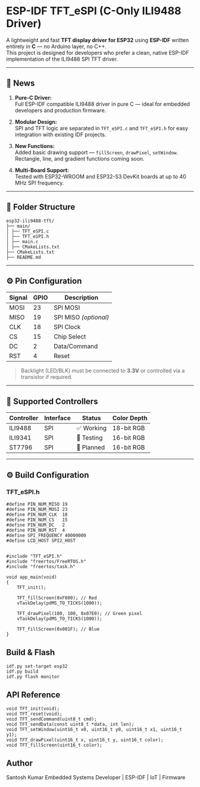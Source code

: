 # ESP-IDF TFT_eSPI (C-Only ILI9488 Driver)

A lightweight and fast **TFT display driver for ESP32** using **ESP-IDF** written entirely in **C** — no Arduino layer, no C++.  
This project is designed for developers who prefer a clean, native ESP-IDF implementation of the ILI9488 SPI TFT driver.

---

## 📢 News

1. **Pure-C Driver:**  
   Full ESP-IDF compatible ILI9488 driver in pure C — ideal for embedded developers and production firmware.

2. **Modular Design:**  
   SPI and TFT logic are separated in `TFT_eSPI.c` and `TFT_eSPI.h` for easy integration with existing IDF projects.

3. **New Functions:**  
   Added basic drawing support — `fillScreen`, `drawPixel`, `setWindow`.  
   Rectangle, line, and gradient functions coming soon.

4. **Multi-Board Support:**  
   Tested with ESP32-WROOM and ESP32-S3 DevKit boards at up to 40 MHz SPI frequency.

---

## 🧩 Folder Structure

```
esp32-ili9488-tft/
├── main/
│ ├── TFT_eSPI.c
│ ├── TFT_eSPI.h
│ ├── main.c
│ ├── CMakeLists.txt
├── CMakeLists.txt
├── README.md
```

---

## ⚙️ Pin Configuration

| Signal | GPIO | Description |
|--------|------|-------------|
| MOSI | 23 | SPI MOSI |
| MISO | 19 | SPI MISO *(optional)* |
| CLK  | 18 | SPI Clock |
| CS   | 15 | Chip Select |
| DC   | 2  | Data/Command |
| RST  | 4  | Reset |

> Backlight (LED/BLK) must be connected to **3.3V** or controlled via a transistor if required.

---

## 🧠 Supported Controllers

| Controller | Interface | Status | Color Depth |
|-------------|------------|----------|---------------|
| ILI9488 | SPI | ✅ Working | 18-bit RGB |
| ILI9341 | SPI | 🧪 Testing | 16-bit RGB |
| ST7796 | SPI | 🧩 Planned | 16-bit RGB |

---

## ⚙️ Build Configuration

### TFT_eSPI.h

```
#define PIN_NUM_MISO 19
#define PIN_NUM_MOSI 23
#define PIN_NUM_CLK  18
#define PIN_NUM_CS   15
#define PIN_NUM_DC   2
#define PIN_NUM_RST  4
#define SPI_FREQUENCY 40000000
#define LCD_HOST SPI2_HOST


#include "TFT_eSPI.h"
#include "freertos/FreeRTOS.h"
#include "freertos/task.h"

void app_main(void)
{
    TFT_init();

    TFT_fillScreen(0xF800); // Red
    vTaskDelay(pdMS_TO_TICKS(1000));

    TFT_drawPixel(100, 100, 0x07E0); // Green pixel
    vTaskDelay(pdMS_TO_TICKS(1000));

    TFT_fillScreen(0x001F); // Blue
}
```

## Build & Flash
```
idf.py set-target esp32
idf.py build
idf.py flash monitor
```

## API Reference
```
void TFT_init(void);
void TFT_reset(void);
void TFT_sendCommand(uint8_t cmd);
void TFT_sendData(const uint8_t *data, int len);
void TFT_setWindow(uint16_t x0, uint16_t y0, uint16_t x1, uint16_t y1);
void TFT_drawPixel(uint16_t x, uint16_t y, uint16_t color);
void TFT_fillScreen(uint16_t color);
```

## Author

Santosh Kumar
Embedded Systems Developer | ESP-IDF | IoT | Firmware
